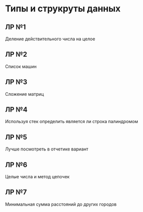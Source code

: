 # Типы и струкруты данных
## ЛР №1
Деление действительного числа на целое

## ЛР №2
Список машин

## ЛР №3
Сложение матриц

## ЛР №4
Используя стек определить является ли строка палиндромом 

## ЛР №5
Лучше посмотреть в отчетике вариант

## ЛР №6
Целые числа и метод цепочек

## ЛР №7
Минимальная сумма расстояний до других городов
